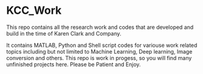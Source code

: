 # KCC_Work

This repo contains all the research work and codes that are developed and build in the time of Karen Clark and Company.

It contains MATLAB, Python and Shell script codes for variouse work related topics including but not limited to Machine Learning, Deep learning, Image conversion and 
others. This repo is work in progess, so you will find many unfinished projects here. Please be Patient and Enjoy.
